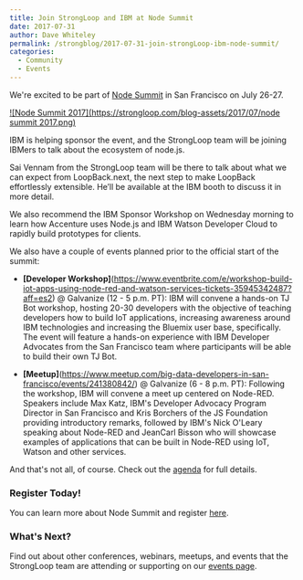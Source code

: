 ```yaml
---
title: Join StrongLoop and IBM at Node Summit
date: 2017-07-31
author: Dave Whiteley
permalink: /strongblog/2017-07-31-join-strongLoop-ibm-node-summit/
categories:
  - Community
  - Events
---
```


We're excited to be part of [Node Summit](http://www.nodesummit.com/) in San Francisco on July 26-27.

[![Node Summit 2017](https://strongloop.com/blog-assets/2017/07/node summit 2017.png)](http://www.nodesummit.com/)

<!--more-->
IBM is helping sponsor the event, and the StrongLoop team will be joining IBMers to talk about the ecosystem of node.js.

Sai Vennam from the StrongLoop team will be there to talk about what we can expect from LoopBack.next, the next step to make LoopBack effortlessly extensible. He’ll be available at the IBM booth to discuss it in more detail.

We also recommend the IBM Sponsor Workshop on Wednesday morning to learn how Accenture uses Node.js and IBM Watson Developer Cloud to rapidly build prototypes for clients. 

We also have a couple of events planned prior to the official start of the summit:

- **[Developer Workshop]**(https://www.eventbrite.com/e/workshop-build-iot-apps-using-node-red-and-watson-services-tickets-35945342487?aff=es2) @ Galvanize (12 - 5 p.m. PT): IBM will convene a hands-on TJ Bot workshop, hosting 20-30 developers with the objective of teaching developers how to build IoT applications, increasing awareness around IBM technologies and increasing the Bluemix user base, specifically. The event will feature a hands-on experience with IBM Developer Advocates from the San Francisco team where participants will be able to build their own TJ Bot. 

- **[Meetup]**(https://www.meetup.com/big-data-developers-in-san-francisco/events/241380842/) @ Galvanize (6 - 8 p.m. PT): Following the workshop, IBM will convene a meet up centered on Node-RED. Speakers include Max Katz, IBM's Developer Advocacy Program Director in San Francisco and Kris Borchers of the JS Foundation providing introductory remarks, followed by IBM's Nick O'Leary speaking about Node-RED and JeanCarl Bisson who will showcase examples of applications that can be built in Node-RED using IoT, Watson and other services.

And that's not all, of course. Check out the [agenda](http://www.nodesummit.com/agenda/) for full details.

### Register Today!

You can learn more about Node Summit and register [here](http://www.nodesummit.com/registration/).

### What's Next?

Find out about other conferences, webinars, meetups, and events that the StrongLoop team are attending or supporting on our [events page](https://strongloop.com/events/).
